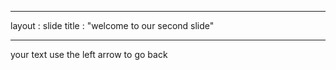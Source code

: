 ___
layout : slide
title : "welcome to our second slide"
___
your text
use the left arrow to go back
